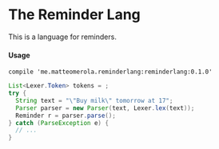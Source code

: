 The Reminder Lang
======

This is a language for reminders.

#### Usage

`compile 'me.matteomerola.reminderlang:reminderlang:0.1.0'`

```java
List<Lexer.Token> tokens = ;
try {
  String text = "\"Buy milk\" tomorrow at 17";
  Parser parser = new Parser(text, Lexer.lex(text));
  Reminder r = parser.parse();
} catch (ParseException e) {
  // ...
}
```